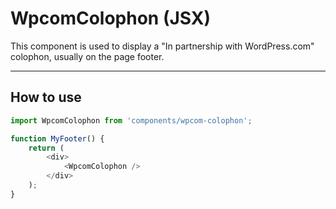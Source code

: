 # WpcomColophon (JSX)

This component is used to display a "In partnership with WordPress.com" colophon, usually on the page footer.

---

## How to use

```js
import WpcomColophon from 'components/wpcom-colophon';

function MyFooter() {
	return (
		<div>
			<WpcomColophon />
		</div>
	);
}
```
